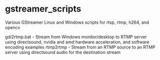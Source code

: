 # gstreamer_scripts
Various GStreamer Linux and Windows scripts for rtsp, rtmp, h264, and opencv

gdi2rtmp.bat      - Stream from Windows monitor/desktop to RTMP server using directsound, nvidia and amd hardware acceleration, and software encoding examples
rtmp2rtmp         - Stream from an RTMP source to an RTMP server using directsound audio for the destination stream
